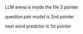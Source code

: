 LLM arena is inside the file 3 pointer

question pair model is 2nd pointer

next word preidctor is 1st pointer
